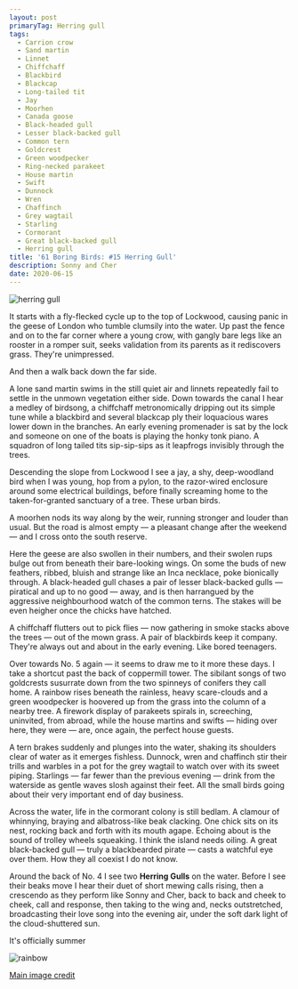 ```yaml
---
layout: post
primaryTag: Herring gull
tags:
  - Carrion crow
  - Sand martin
  - Linnet
  - Chiffchaff
  - Blackbird
  - Blackcap
  - Long-tailed tit
  - Jay 
  - Moorhen
  - Canada goose
  - Black-headed gull
  - Lesser black-backed gull
  - Common tern
  - Goldcrest
  - Green woodpecker
  - Ring-necked parakeet
  - House martin
  - Swift
  - Dunnock
  - Wren
  - Chaffinch
  - Grey wagtail
  - Starling
  - Cormorant
  - Great black-backed gull
  - Herring gull
title: '61 Boring Birds: #15 Herring Gull'
description: Sonny and Cher
date: 2020-06-15
---
```

![herring gull](/assets/img/herring-gull.jpg)

It starts with a fly-flecked cycle up to the top of Lockwood, causing panic in the geese of London who tumble clumsily into the water. Up past the fence and on to the far corner where a young crow, with gangly bare legs like an rooster in a romper suit, seeks validation from its parents as it rediscovers grass. They're unimpressed.

And then a walk back down the far side.

A lone sand martin swims in the still quiet air and linnets repeatedly fail to settle in the unmown vegetation either side. Down towards the canal I hear a medley of birdsong, a chiffchaff metronomically dripping out its simple tune while a blackbird and several blackcap ply their loquacious wares lower down in the branches. An early evening promenader is sat by the lock and someone on one of the boats is playing the honky tonk piano. A squadron of long tailed tits sip-sip-sips as it leapfrogs invisibly through the trees.

Descending the slope from Lockwood I see a jay, a shy, deep-woodland bird when I was young, hop from a pylon, to the razor-wired enclosure around some electrical buildings, before finally screaming home to the taken-for-granted sanctuary of a tree. These urban birds.

A moorhen nods its way along by the weir, running stronger and louder than usual. But the road is almost empty &mdash; a pleasant change after the weekend &mdash; and I cross onto the south reserve.

Here the geese are also swollen in their numbers, and their swolen rups bulge out from beneath their bare-looking wings. On some the buds of new feathers, ribbed, bluish and strange like an Inca necklace, poke bionically through. A black-headed gull chases a pair of lesser black-backed gulls &mdash; piratical and up to no good &mdash; away, and is then harrangued by the aggressive neighbourhood watch of the common terns. The stakes will be even heigher once the chicks have hatched.

A chiffchaff flutters out to pick flies &mdash; now gathering in smoke stacks above the trees &mdash; out of the mown grass. A pair of blackbirds keep it company. They're always out and about in the early evening. Like bored teenagers.

Over towards No. 5 again &mdash; it seems to draw me to it more these days. I take a shortcut past the back of coppermill tower. The sibilant songs of two goldcrests susurrate down from the two spinneys of conifers they call home. A rainbow rises beneath the rainless, heavy scare-clouds and a green woodpecker is hoovered up from the grass into the column of a nearby tree. A firework display of parakeets spirals in, screeching, uninvited, from abroad, while the house martins and swifts &mdash; hiding over here, they were &mdash; are, once again, the perfect house guests.

A tern brakes suddenly and plunges into the water, shaking its shoulders clear of water as it emerges fishless. Dunnock, wren and chaffinch stir their trills and warbles in a pot for the grey wagtail to watch over with its sweet piping. Starlings &mdash; far fewer than the previous evening &mdash; drink from the waterside as gentle waves slosh against their feet. All the small birds going about their very important end of day business.

Across the water, life in the cormorant colony is still bedlam. A clamour of whinnying, braying and albatross-like beak clacking. One chick sits on its nest, rocking back and forth with its mouth agape. Echoing about is the sound of trolley wheels squeaking. I think the island needs oiling. A great black-backed gull &mdash; truly a blackbearded pirate &mdash; casts a watchful eye over them. How they all coexist I do not know.

Around the back of No. 4 I see two **Herring Gulls** on the water. Before I see their beaks move I hear their duet of short mewing calls rising, then a crescendo as they perform like Sonny and Cher, back to back and cheek to cheek, call and response, then taking to the wing and, necks outstretched, broadcasting their love song into the evening air, under the soft dark light of the cloud-shuttered sun.

It's officially summer

![rainbow](/assets/img/rainbow.jpg)

[Main image credit](https://www.flickr.com/photos/79452129@N02/20251173320/)
